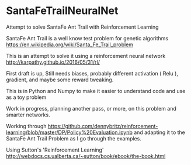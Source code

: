 # SantaFeTrailNeuralNet
Attempt to solve SantaFe Ant Trail with Reinforcement Learning

SantaFe Ant Trail is a well know test problem for genetic algorithms
https://en.wikipedia.org/wiki/Santa_Fe_Trail_problem

This is an attempt to solve it using a reinforcement neural network
http://karpathy.github.io/2016/05/31/rl/

First draft is up, 
Still needs biases, probably different activation ( Relu ), gradient, and maybe some reward tweaking.

This is in Python and Numpy to make it easier to understand code and use as a toy problem

Work in progress, planning another pass, or more, on this problem and smarter networks.

Working through https://github.com/dennybritz/reinforcement-learning/blob/master/DP/Policy%20Evaluation.ipynb
and adapting it to the SantaFe Ant Trail Problem as I go through the examples.

Using Sutton's 'Reinforcement Learning'
http://webdocs.cs.ualberta.ca/~sutton/book/ebook/the-book.html

